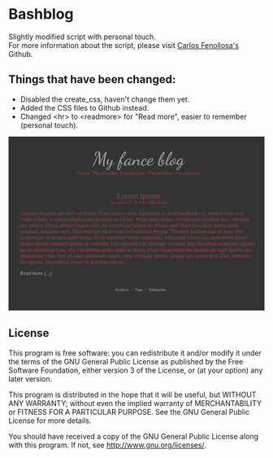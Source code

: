 Bashblog
========
Slightly modified script with personal touch.  
For more information about the script, please visit [Carlos Fenollosa's](https://github.com/cfenollosa/bashblog) Github.

Things that have been changed:
--------

- Disabled the create_css, haven't change them yet.
- Added the CSS files to Github instead.
- Changed &lt;hr&gt; to &lt;readmore&gt; for "Read more", easier to remember (personal touch).


[![demo](https://raw.githubusercontent.com/Dahlis/bashblog/master/preview.png)](https://raw.githubusercontent.com/Dahlis/bashblog/master/preview.png)

License
--

This program is free software: you can redistribute it and/or modify
it under the terms of the GNU General Public License as published by
the Free Software Foundation, either version 3 of the License, or
(at your option) any later version.

This program is distributed in the hope that it will be useful,
but WITHOUT ANY WARRANTY; without even the implied warranty of
MERCHANTABILITY or FITNESS FOR A PARTICULAR PURPOSE.  See the
GNU General Public License for more details.

You should have received a copy of the GNU General Public License
along with this program.  If not, see <http://www.gnu.org/licenses/>.
